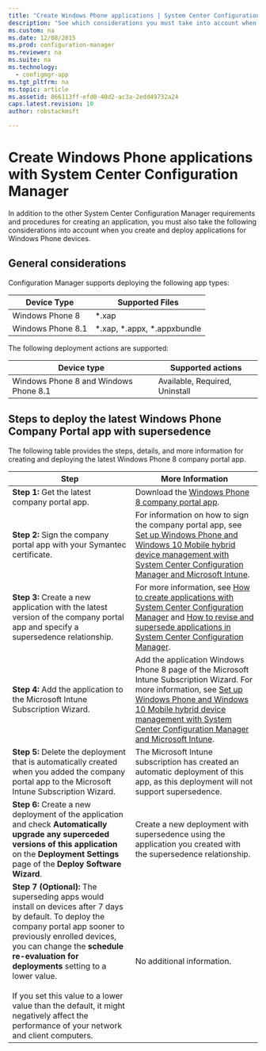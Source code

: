 ```yaml
---
title: "Create Windows Phone applications | System Center Configuration Manager"
description: "See which considerations you must take into account when you create and deploy applications for Windows Phone devices."
ms.custom: na
ms.date: 12/08/2015
ms.prod: configuration-manager
ms.reviewer: na
ms.suite: na
ms.technology:
  - configmgr-app
ms.tgt_pltfrm: na
ms.topic: article
ms.assetid: 866113ff-efd0-40d2-ac3a-2edd49732a24
caps.latest.revision: 10
author: robstackmsft

---
```

# Create Windows Phone applications with System Center Configuration Manager
In addition to the other System Center Configuration Manager requirements and procedures for creating an application, you must also take the following considerations into account when you create and deploy applications for Windows Phone devices.  

## General considerations  
 Configuration Manager supports deploying the following app types:  

|Device Type|Supported Files|  
|-----------------|---------------------|  
|Windows Phone 8|*.xap|  
|Windows Phone 8.1|*.xap, \*.appx, \*.appxbundle|  

 The following deployment actions are supported:  

|Device type|Supported actions|  
|-----------------|-----------------------|  
|Windows Phone 8 and Windows Phone 8.1|Available, Required, Uninstall|  

## Steps to deploy the latest Windows Phone Company Portal app with supersedence  
 The following table provides the steps, details, and more information for creating and deploying the latest Windows Phone 8 company portal app.  

|Step|More Information|  
|----------|----------------------|  
|**Step 1:** Get the latest company portal app.|Download the [Windows Phone 8 company portal app](http://go.microsoft.com/fwlink/?LinkId=268440).|  
|**Step 2:** Sign the company portal app with your Symantec certificate.|For information on how to sign the company portal app, see [Set up Windows Phone and Windows 10 Mobile hybrid device management with System Center Configuration Manager and Microsoft Intune](../../mdm/deploy-use/set-up-windows-phone-hybrid-enrollment.md).|  
|**Step 3:** Create a new application with the latest version of the company portal app and specify a supersedence relationship.|For more information, see [How to create applications with System Center Configuration Manager](../../apps/deploy-use/create-applications.md) and [How to revise and supersede applications in System Center Configuration Manager](../../apps/deploy-use/revise-and-supersede-applications.md).|  
|**Step 4:** Add the application to the Microsoft Intune Subscription Wizard.|Add the application Windows Phone 8 page of the Microsoft Intune Subscription Wizard. For more information, see [Set up Windows Phone and Windows 10 Mobile hybrid device management with System Center Configuration Manager and Microsoft Intune](../../mdm/deploy-use/set-up-windows-phone-hybrid-enrollment.md).|  
|**Step 5:** Delete the deployment that is automatically created when you added the company portal app to the Microsoft Intune Subscription Wizard.|The Microsoft Intune subscription has created an automatic deployment of this app, as this deployment will not support supersedence.|  
|**Step 6:** Create a new deployment of the application and check **Automatically upgrade any superceded versions of this application** on the **Deployment Settings** page of the **Deploy Software Wizard**.|Create a new deployment with supersedence using the application you created with the supersedence relationship.|  
|**Step 7 (Optional):** The superseding apps would install on devices after 7 days by default. To deploy the company portal app sooner to previously enrolled devices, you can change the **schedule re-evaluation for deployments** setting to a lower value.<br /><br /> If you set this value to a lower value than the default, it might negatively affect the performance of your network and client computers.|No additional information.|  
